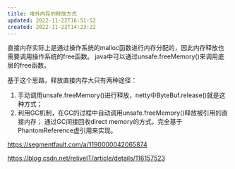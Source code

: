 ```yaml
---
title: 堆外内存的释放方式
updated: 2022-11-22T16:51:52
created: 2022-11-22T14:23:22
---
```


直接内存实际上是通过操作系统的malloc函数进行内存分配的，因此内存释放也需要调用操作系统的free函数。
java中可以通过unsafe.freeMemory()来调用底层的free函数。

基于这个思路，释放直接内存大只有两种途径：
1.  手动调用unsafe.freeMemory()进行释放，netty中ByteBuf.release()就是这种方式；
2.  利用GC机制，在GC的过程中自动调用unsafe.freeMemory()释放被引用的直接内存；
通过GC间接回收direct memory的方式，完全基于PhantomReference虚引用来实现。

<https://segmentfault.com/a/1190000042065874>

<https://blog.csdn.net/reliveIT/article/details/116157523>
